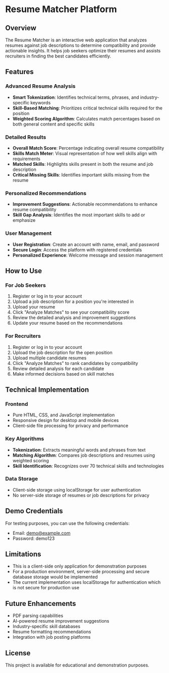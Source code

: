 # Resume Matcher Platform

## Overview
The Resume Matcher is an interactive web application that analyzes resumes against job descriptions to determine compatibility and provide actionable insights. It helps job seekers optimize their resumes and assists recruiters in finding the best candidates efficiently.

## Features

### Advanced Resume Analysis
- **Smart Tokenization**: Identifies technical terms, phrases, and industry-specific keywords
- **Skill-Based Matching**: Prioritizes critical technical skills required for the position
- **Weighted Scoring Algorithm**: Calculates match percentages based on both general content and specific skills

### Detailed Results
- **Overall Match Score**: Percentage indicating overall resume compatibility
- **Skills Match Meter**: Visual representation of how well skills align with requirements
- **Matched Skills**: Highlights skills present in both the resume and job description
- **Critical Missing Skills**: Identifies important skills missing from the resume

### Personalized Recommendations
- **Improvement Suggestions**: Actionable recommendations to enhance resume compatibility
- **Skill Gap Analysis**: Identifies the most important skills to add or emphasize

### User Management
- **User Registration**: Create an account with name, email, and password
- **Secure Login**: Access the platform with registered credentials
- **Personalized Experience**: Welcome message and session management

## How to Use

### For Job Seekers
1. Register or log in to your account
2. Upload a job description for a position you're interested in
3. Upload your resume
4. Click "Analyze Matches" to see your compatibility score
5. Review the detailed analysis and improvement suggestions
6. Update your resume based on the recommendations

### For Recruiters
1. Register or log in to your account
2. Upload the job description for the open position
3. Upload multiple candidate resumes
4. Click "Analyze Matches" to rank candidates by compatibility
5. Review detailed analysis for each candidate
6. Make informed decisions based on skill matches

## Technical Implementation

### Frontend
- Pure HTML, CSS, and JavaScript implementation
- Responsive design for desktop and mobile devices
- Client-side file processing for privacy and performance

### Key Algorithms
- **Tokenization**: Extracts meaningful words and phrases from text
- **Matching Algorithm**: Compares job descriptions and resumes using weighted scoring
- **Skill Identification**: Recognizes over 70 technical skills and technologies

### Data Storage
- Client-side storage using localStorage for user authentication
- No server-side storage of resumes or job descriptions for privacy

## Demo Credentials
For testing purposes, you can use the following credentials:
- Email: demo@example.com
- Password: demo123

## Limitations
- This is a client-side only application for demonstration purposes
- For a production environment, server-side processing and secure database storage would be implemented
- The current implementation uses localStorage for authentication which is not secure for production use

## Future Enhancements
- PDF parsing capabilities
- AI-powered resume improvement suggestions
- Industry-specific skill databases
- Resume formatting recommendations
- Integration with job posting platforms

## License
This project is available for educational and demonstration purposes.
